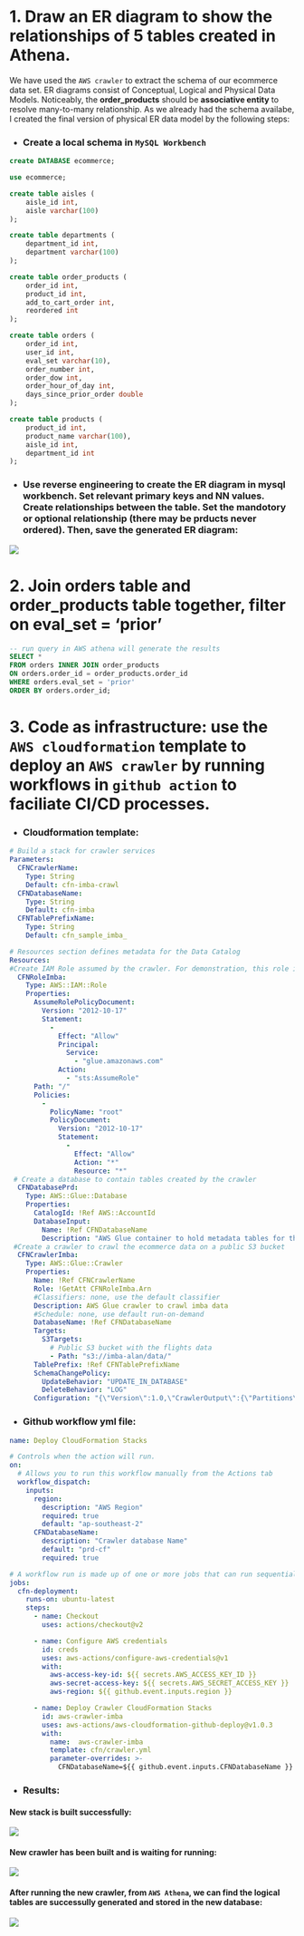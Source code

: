# **1. Draw an ER diagram to show the relationships of 5 tables created in Athena.**

We have used the `AWS crawler` to extract the schema of our ecommerce data set. ER diagrams consist of Conceptual, Logical and Physical Data Models. Noticeably, the **order_products** should be **associative entity** to resolve many-to-many relationship. As we already had the schema availabe, I created the final version of physical ER data model by the following steps:

- ### Create a local schema in `MySQL Workbench`
```sql
create DATABASE ecommerce;

use ecommerce;

create table aisles (
    aisle_id int,
    aisle varchar(100)
);

create table departments (
    department_id int,
    department varchar(100)
);

create table order_products (
    order_id int,
    product_id int,
    add_to_cart_order int,
    reordered int
);

create table orders (
    order_id int,
    user_id int,
    eval_set varchar(10),
    order_number int,
    order_dow int,
    order_hour_of_day int,
    days_since_prior_order double
);

create table products (
    product_id int,
    product_name varchar(100),
    aisle_id int,
    department_id int
);
```

- ###  Use reverse engineering to create the ER diagram in mysql workbench. Set relevant primary keys and NN values. Create relationships between the table. Set the mandotory or optional relationship (there may be prducts never ordered). Then, save the generated ER diagram:

![](assets/image/ER_diagram.png)

# **2. Join orders table and order_products table together, filter on eval_set = ‘prior’**

```sql
-- run query in AWS athena will generate the results
SELECT * 
FROM orders INNER JOIN order_products
ON orders.order_id = order_products.order_id
WHERE orders.eval_set = 'prior'
ORDER BY orders.order_id;
```

# **3. Code as infrastructure: use the `AWS cloudformation` template to deploy an `AWS crawler` by running workflows in `github action` to faciliate CI/CD processes.**
- ### Cloudformation template:
```yml
# Build a stack for crawler services
Parameters:
  CFNCrawlerName: 
    Type: String
    Default: cfn-imba-crawl
  CFNDatabaseName:
    Type: String
    Default: cfn-imba
  CFNTablePrefixName:
    Type: String
    Default: cfn_sample_imba_	

# Resources section defines metadata for the Data Catalog
Resources:
#Create IAM Role assumed by the crawler. For demonstration, this role is given all permissions.
  CFNRoleImba:
    Type: AWS::IAM::Role
    Properties:
      AssumeRolePolicyDocument:
        Version: "2012-10-17"
        Statement:
          -
            Effect: "Allow"
            Principal:
              Service:
                - "glue.amazonaws.com"
            Action:
              - "sts:AssumeRole"
      Path: "/"
      Policies:
        -
          PolicyName: "root"
          PolicyDocument:
            Version: "2012-10-17"
            Statement:
              -
                Effect: "Allow"
                Action: "*"
                Resource: "*"
 # Create a database to contain tables created by the crawler
  CFNDatabasePrd:
    Type: AWS::Glue::Database
    Properties:
      CatalogId: !Ref AWS::AccountId
      DatabaseInput:
        Name: !Ref CFNDatabaseName
        Description: "AWS Glue container to hold metadata tables for the imba crawler"
 #Create a crawler to crawl the ecommerce data on a public S3 bucket
  CFNCrawlerImba:
    Type: AWS::Glue::Crawler
    Properties:
      Name: !Ref CFNCrawlerName
      Role: !GetAtt CFNRoleImba.Arn
      #Classifiers: none, use the default classifier
      Description: AWS Glue crawler to crawl imba data
      #Schedule: none, use default run-on-demand
      DatabaseName: !Ref CFNDatabaseName
      Targets:
        S3Targets:
          # Public S3 bucket with the flights data
          - Path: "s3://imba-alan/data/"
      TablePrefix: !Ref CFNTablePrefixName
      SchemaChangePolicy:
        UpdateBehavior: "UPDATE_IN_DATABASE"
        DeleteBehavior: "LOG"
      Configuration: "{\"Version\":1.0,\"CrawlerOutput\":{\"Partitions\":{\"AddOrUpdateBehavior\":\"InheritFromTable\"},\"Tables\":{\"AddOrUpdateBehavior\":\"MergeNewColumns\"}}}"
```
- ### Github workflow yml file:
```yml
name: Deploy CloudFormation Stacks

# Controls when the action will run.
on:
  # Allows you to run this workflow manually from the Actions tab
  workflow_dispatch:
    inputs:
      region:
        description: "AWS Region"
        required: true
        default: "ap-southeast-2"
      CFNDatabaseName:
        description: "Crawler database Name"
        default: "prd-cf"
        required: true

# A workflow run is made up of one or more jobs that can run sequentially or in parallel
jobs:
  cfn-deployment:
    runs-on: ubuntu-latest
    steps:
      - name: Checkout
        uses: actions/checkout@v2

      - name: Configure AWS credentials
        id: creds
        uses: aws-actions/configure-aws-credentials@v1
        with:
          aws-access-key-id: ${{ secrets.AWS_ACCESS_KEY_ID }}
          aws-secret-access-key: ${{ secrets.AWS_SECRET_ACCESS_KEY }}
          aws-region: ${{ github.event.inputs.region }} 

      - name: Deploy Crawler CloudFormation Stacks
        id: aws-crawler-imba
        uses: aws-actions/aws-cloudformation-github-deploy@v1.0.3
        with:
          name:  aws-crawler-imba
          template: cfn/crawler.yml
          parameter-overrides: >-
            CFNDatabaseName=${{ github.event.inputs.CFNDatabaseName }}
```
- ### Results:
#### **New stack is built successfully:**
![](assets/image/new-stack.png)

#### **New crawler has been built and is waiting for running:**
![](assets/image/new-crawler.png)

#### **After running the new crawler, from `AWS Athena`, we can find the logical tables are successully generated and stored in the new database:**
![](assets/image/crawler-results.png) 